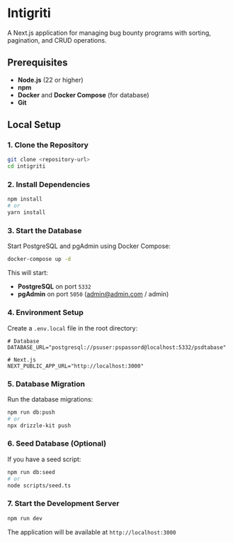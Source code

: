 # Intigriti

A Next.js application for managing bug bounty programs with sorting, pagination, and CRUD operations.

## Prerequisites

- **Node.js** (22 or higher)
- **npm**
- **Docker** and **Docker Compose** (for database)
- **Git**

## Local Setup

### 1. Clone the Repository

```bash
git clone <repository-url>
cd intigriti
```

### 2. Install Dependencies

```bash
npm install
# or
yarn install
```

### 3. Start the Database

Start PostgreSQL and pgAdmin using Docker Compose:

```bash
docker-compose up -d
```

This will start:

- **PostgreSQL** on port `5332`
- **pgAdmin** on port `5050` (admin@admin.com / admin)

### 4. Environment Setup

Create a `.env.local` file in the root directory:

```env
# Database
DATABASE_URL="postgresql://psuser:pspassord@localhost:5332/psdtabase"

# Next.js
NEXT_PUBLIC_APP_URL="http://localhost:3000"
```

### 5. Database Migration

Run the database migrations:

```bash
npm run db:push
# or
npx drizzle-kit push
```

### 6. Seed Database (Optional)

If you have a seed script:

```bash
npm run db:seed
# or
node scripts/seed.ts
```

### 7. Start the Development Server

```bash
npm run dev

```

The application will be available at `http://localhost:3000`
